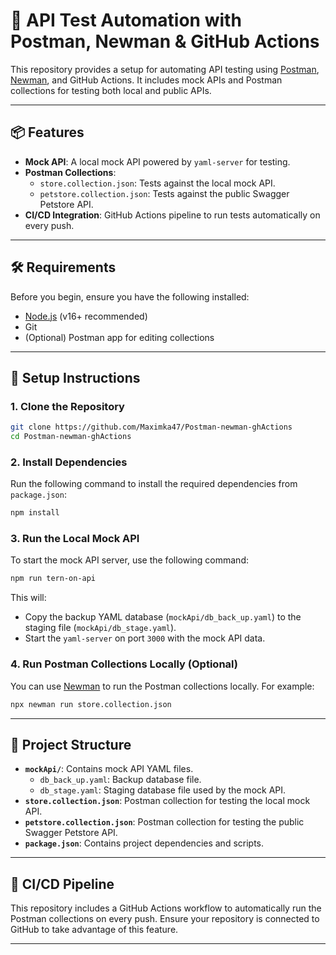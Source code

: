 # 🚀 API Test Automation with Postman, Newman & GitHub Actions

This repository provides a setup for automating API testing using [Postman](https://www.postman.com/), [Newman](https://www.npmjs.com/package/newman), and GitHub Actions. It includes mock APIs and Postman collections for testing both local and public APIs.

---

## 📦 Features

- **Mock API**: A local mock API powered by `yaml-server` for testing.
- **Postman Collections**:
  - `store.collection.json`: Tests against the local mock API.
  - `petstore.collection.json`: Tests against the public Swagger Petstore API.
- **CI/CD Integration**: GitHub Actions pipeline to run tests automatically on every push.

---

## 🛠️ Requirements

Before you begin, ensure you have the following installed:

- [Node.js](https://nodejs.org/) (v16+ recommended)
- Git
- (Optional) Postman app for editing collections

---

## 🔧 Setup Instructions

### 1. Clone the Repository

```bash
git clone https://github.com/Maximka47/Postman-newman-ghActions
cd Postman-newman-ghActions
```

### 2. Install Dependencies

Run the following command to install the required dependencies from `package.json`:

```bash
npm install
```

### 3. Run the Local Mock API

To start the mock API server, use the following command:

```bash
npm run tern-on-api
```

This will:
- Copy the backup YAML database (`mockApi/db_back_up.yaml`) to the staging file (`mockApi/db_stage.yaml`).
- Start the `yaml-server` on port `3000` with the mock API data.

### 4. Run Postman Collections Locally (Optional)

You can use [Newman](https://www.npmjs.com/package/newman) to run the Postman collections locally. For example:

```bash
npx newman run store.collection.json
```

---

## 📂 Project Structure

- **`mockApi/`**: Contains mock API YAML files.
  - `db_back_up.yaml`: Backup database file.
  - `db_stage.yaml`: Staging database file used by the mock API.
- **`store.collection.json`**: Postman collection for testing the local mock API.
- **`petstore.collection.json`**: Postman collection for testing the public Swagger Petstore API.
- **`package.json`**: Contains project dependencies and scripts.

---

## 🤖 CI/CD Pipeline

This repository includes a GitHub Actions workflow to automatically run the Postman collections on every push. Ensure your repository is connected to GitHub to take advantage of this feature.

---